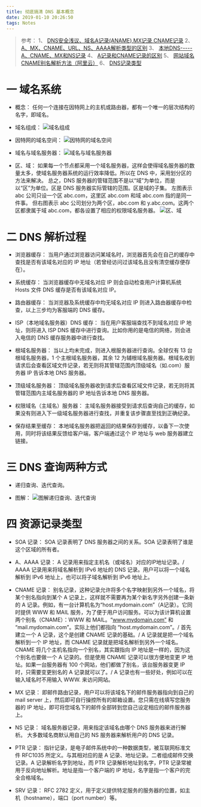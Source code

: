 ```yaml
---
title: 彻底搞清 DNS 基本概念
date: 2019-01-10 20:26:50
tags: Notes
---
```

> 参考：
1、 [DNS安全浅议、域名A记录(ANAME),MX记录,CNAME记录](https://www.cnblogs.com/LittleHann/p/3828927.html)
2、 [A、MX、CNAME、URL、NS、AAAA解析类型的区别](https://blog.csdn.net/zzqhost/article/details/71403785)
3、 [本地DNS-----A、CNAME、MX和NS记录](https://www.cnblogs.com/XiHua/articles/3469571.html)
4、 [A记录和CNAME记录的区别](http://blog.xieyc.com/differences-between-a-record-and-cname-record/)
5、 [网站域名CNAME别名解析方法（阿里云）](https://help.aliyun.com/document_detail/27144.html)
6、 [DNS记录类型](https://www.cnblogs.com/momenglin/p/8556079.html)

# 一 域名系统
- 概念：
任何一个连接在因特网上的主机或路由器，都有一个唯一的层次结构的名字，即域名。

- 域名组成：
![域名组成](图1.PNG)

- 因特网的域名空间：
![因特网的域名空间](图2.PNG)

- 域名与域名服务器：
![域名与域名服务器](图3.PNG)

- 区、域：
如果每一个节点都采用一个域名服务器，这样会使得域名服务器的数量太多，使域名服务器系统的运行效率降低。所以在 DNS 中，采用划分区的方法来解决。
总之，DNS 服务器的管辖范围不是以“域”为单位，而是以“区”为单位。区是 DNS 服务器实际管辖的范围。区是域的子集。
左图表示 abc 公司只设一个区 abc.com，这里区 abc.com 和域 abc.com 指的是同一件事。
但右图表示 abc 公司划分为两个区，abc.com 和 y.abc.com。这两个区都隶属于域 abc.com，都各设置了相应的权限域名服务器。
![区、域](图4.PNG)

# 二 DNS 解析过程
- 浏览器缓存：
当用户通过浏览器访问某域名时，浏览器首先会在自己的缓存中查找是否有该域名对应的 IP 地址（若曾经访问过该域名且没有清空缓存便存在）。

- 系统缓存：
当浏览器缓存中无域名对应 IP 则会自动检查用户计算机系统 Hosts 文件 DNS 缓存是否有该域名对应 IP。

- 路由器缓存：
当浏览器及系统缓存中均无域名对应 IP 则进入路由器缓存中检查，以上三步均为客服端的 DNS 缓存。

- ISP（本地域名服务器）DNS 缓存：
当在用户客服端查找不到域名对应 IP 地址，则将进入 ISP DNS 缓存中进行查询。比如你用的是电信的网络，则会进入电信的 DNS 缓存服务器中进行查找。

- 根域名服务器：
当以上均未完成，则进入根服务器进行查询。全球仅有 13 台根域名服务器，1 个主根域名服务器，其余 12 为辅根域名服务器。根域名收到请求后会查看区域文件记录，若无则将其管辖范围内顶级域名（如.com）服务器 IP 告诉本地 DNS 服务器。

- 顶级域名服务器：
顶级域名服务器收到请求后查看区域文件记录，若无则将其管辖范围内主域名服务器的 IP 地址告诉本地 DNS 服务器。

- 权限域名（主域名）服务器：
主域名服务器接受到请求后查询自己的缓存，如果没有则进入下一级域名服务器进行查找，并重复该步骤直至找到正确纪录。

- 保存结果至缓存：
本地域名服务器把返回的结果保存到缓存，以备下一次使用，同时将该结果反馈给客户端，客户端通过这个 IP 地址与 web 服务器建立链接。

# 三 DNS 查询两种方式
- 递归查询、迭代查询。

- 图解：
![图解递归查询、迭代查询](图5.PNG)

# 四 资源记录类型
- SOA 记录：
SOA 记录表明了 DNS 服务器之间的关系。SOA 记录表明了谁是这个区域的所有者。

- A、AAAA 记录：
A 记录用来指定主机名（或域名）对应的IP地址记录。/
AAAA 记录用来将域名解析到 IPv6 地址的 DNS 记录。用户可以将一个域名解析到 IPv6 地址上，也可以将子域名解析到 IPv6 地址上。

- CNAME 记录：
别名记录，这种记录允许将多个名字映射到另外一个域名，将某个别名指向到某个 A 记录上，这样就不需要再为某个新名字另外创建一条新的 A 记录。例如，有一台计算机名为“host.mydomain.com”（A记录）。它同时提供 WWW 和 MAIL 服务，为了便于用户访问服务。可以为该计算机设置两个别名（CNAME）：WWW 和 MAIL。“www.mydomain.com” 和 “mail.mydomain.com”。实际上他们都指向 “host.mydomain.com”。/
首先建立一个 A 记录，这个是创建 CNAME 记录的基础。/
A 记录就是把一个域名解析到一个 IP 地址，而 CNAME 记录就是把域名解析到另外一个域名。CNAME 将几个主机名指向一个别名，其实跟指向 IP 地址是一样的，因为这个别名也要做一个 A 记录的。但是使用 CNAME 记录可以很方便地变更 IP 地址。如果一台服务器有 100 个网站，他们都做了别名，该台服务器变更 IP 时，只需要变更别名的 A 记录就可以了。/
A 记录也有一些好处，例如可以在输入域名时不用输入 WWW. 来访问网站。

- MX 记录：
即邮件路由记录，用户可以将该域名下的邮件服务器指向到自己的 mail server 上，然后即可自行操控所有的邮箱设置。您只需在线填写您服务器的 IP 地址，即可将您域名下的邮件全部转到您自己设定相应的邮件服务器上。

- NS 记录：
域名服务器记录，用来指定该域名由哪个 DNS 服务器来进行解析。 大多数域名商默认用自己的 NS 服务器来解析用户的 DNS 记录。

- PTR 记录：
指针记录，是电子邮件系统中的一种数据类型，被互联网标准文件 RFC1035 所定义。与其相对应的是 A 记录、地址记录。二者组成邮件交换记录。A 记录解析名字到地址，而 PTR 记录解析地址到名字，PTR 记录常被用于反向地址解析。地址是指一个客户端的 IP 地址，名字是指一个客户的完全合格域名。

- SRV 记录：
RFC 2782 定义，用于定义提供特定服务的服务器的位置，如主机（hostname），端口（port number）等。